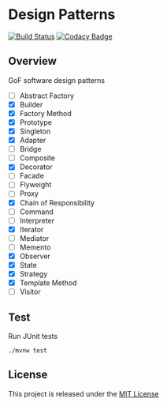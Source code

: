 # Design Patterns
[![Build Status](https://travis-ci.org/nmuzychuk/design-patterns.svg?branch=master)](https://travis-ci.org/nmuzychuk/design-patterns)
[![Codacy Badge](https://api.codacy.com/project/badge/Grade/efbc2bc88c3a4b5fba9d127dd1097dc7)](https://www.codacy.com/app/nmuzychuk/design-patterns)

## Overview
GoF software design patterns
- [ ] Abstract Factory
- [x] Builder
- [x] Factory Method
- [x] Prototype
- [x] Singleton
- [x] Adapter
- [ ] Bridge
- [ ] Composite
- [x] Decorator
- [ ] Facade
- [ ] Flyweight
- [ ] Proxy
- [x] Chain of Responsibility
- [ ] Command
- [ ] Interpreter
- [x] Iterator
- [ ] Mediator
- [ ] Memento
- [x] Observer
- [x] State
- [x] Strategy
- [x] Template Method
- [ ] Visitor

## Test
Run JUnit tests
```
./mvnw test
```

## License
This project is released under the [MIT License](LICENSE.txt)
